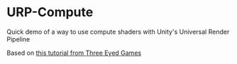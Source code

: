 # URP-Compute
Quick demo of a way to use compute shaders with Unity's Universal Render Pipeline

Based on [this tutorial from Three Eyed Games](http://blog.three-eyed-games.com/2018/05/03/gpu-ray-tracing-in-unity-part-1/)
